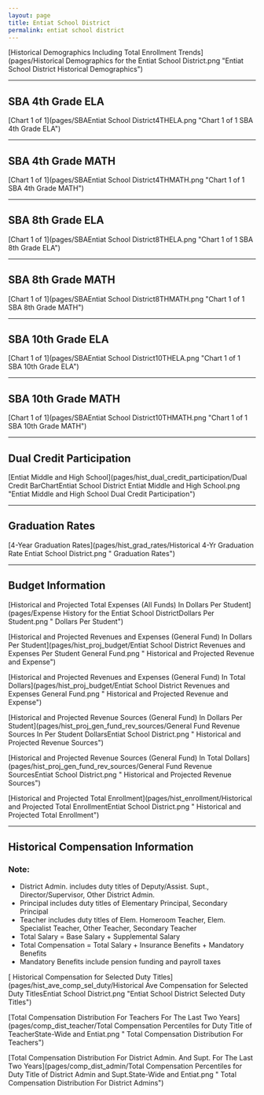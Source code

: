 ```yaml
---
layout: page
title: Entiat School District
permalink: entiat school district
---
```



[Historical Demographics Including Total Enrollment Trends](pages/Historical Demographics for the Entiat School District.png "Entiat School District Historical Demographics")

___

## SBA 4th Grade ELA

[Chart 1 of 1](pages/SBAEntiat School District4THELA.png "Chart 1 of 1 SBA 4th Grade ELA")


___

## SBA 4th Grade MATH

[Chart 1 of 1](pages/SBAEntiat School District4THMATH.png "Chart 1 of 1 SBA 4th Grade MATH")


___

## SBA 8th Grade ELA

[Chart 1 of 1](pages/SBAEntiat School District8THELA.png "Chart 1 of 1 SBA 8th Grade ELA")


___

## SBA 8th Grade MATH

[Chart 1 of 1](pages/SBAEntiat School District8THMATH.png "Chart 1 of 1 SBA 8th Grade MATH")


___

## SBA 10th Grade ELA

[Chart 1 of 1](pages/SBAEntiat School District10THELA.png "Chart 1 of 1 SBA 10th Grade ELA")


___

## SBA 10th Grade MATH

[Chart 1 of 1](pages/SBAEntiat School District10THMATH.png "Chart 1 of 1 SBA 10th Grade MATH")


___

## Dual Credit Participation

[Entiat Middle and High School](pages/hist_dual_credit_participation/Dual Credit BarChartEntiat School District Entiat Middle and High School.png "Entiat Middle and High School Dual Credit Participation")


___

## Graduation Rates

[4-Year Graduation Rates](pages/hist_grad_rates/Historical 4-Yr Graduation Rate Entiat School District.png " Graduation Rates")


___

## Budget Information

[Historical and Projected Total Expenses (All Funds) In Dollars Per Student](pages/Expense History for the Entiat School DistrictDollars Per Student.png " Dollars Per Student")

[Historical and Projected Revenues and Expenses (General Fund) In Dollars Per Student](pages/hist_proj_budget/Entiat School District Revenues and Expenses Per Student General Fund.png " Historical and Projected Revenue and Expense")

[Historical and Projected Revenues and Expenses (General Fund) In Total Dollars](pages/hist_proj_budget/Entiat School District Revenues and Expenses General Fund.png " Historical and Projected Revenue and Expense")

[Historical and Projected Revenue Sources (General Fund) In Dollars Per Student](pages/hist_proj_gen_fund_rev_sources/General Fund Revenue Sources In Per Student DollarsEntiat School District.png " Historical and Projected Revenue Sources")

[Historical and Projected Revenue Sources (General Fund) In Total Dollars](pages/hist_proj_gen_fund_rev_sources/General Fund Revenue SourcesEntiat School District.png " Historical and Projected Revenue Sources")

[Historical and Projected Total Enrollment](pages/hist_enrollment/Historical and Projected Total EnrollmentEntiat School District.png " Historical and Projected Total Enrollment")


___

## Historical Compensation Information
### Note:
- District Admin. includes duty titles of Deputy/Assist. Supt., Director/Supervisor, Other District Admin.
- Principal includes duty titles of Elementary Principal, Secondary Principal
- Teacher includes duty titles of Elem. Homeroom Teacher, Elem. Specialist Teacher, Other Teacher, Secondary Teacher
- Total Salary = Base Salary + Supplemental Salary
- Total Compensation = Total Salary + Insurance Benefits + Mandatory Benefits
- Mandatory Benefits include pension funding and payroll taxes

[ Historical Compensation for Selected Duty Titles](pages/hist_ave_comp_sel_duty/Historical Ave Compensation for Selected Duty TitlesEntiat School District.png "Entiat School District Selected Duty Titles")

[Total Compensation Distribution For Teachers For The Last Two Years](pages/comp_dist_teacher/Total Compensation Percentiles for Duty Title of TeacherState-Wide and Entiat.png " Total Compensation Distribution For Teachers")

[Total Compensation Distribution For District Admin. And Supt. For The Last Two Years](pages/comp_dist_admin/Total Compensation Percentiles for Duty Title of District Admin and Supt.State-Wide and Entiat.png " Total Compensation Distribution For District Admins")

